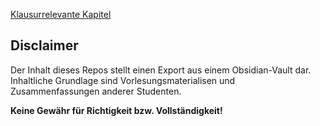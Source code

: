 [Klausurrelevante Kapitel](Klausurrelevante%20Kapitel.md)

## Disclaimer
Der Inhalt dieses Repos stellt einen Export aus einem Obsidian-Vault dar. Inhaltliche Grundlage sind Vorlesungsmaterialisen und Zusammenfassungen anderer Studenten. 

**Keine Gewähr für Richtigkeit bzw. Vollständigkeit!**
